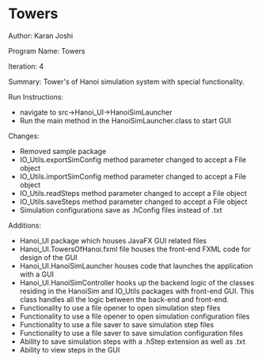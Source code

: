 # Towers
Author: Karan Joshi

Program Name: Towers

Iteration: 4

Summary: Tower's of Hanoi simulation system with special functionality.

Run Instructions:
- navigate to src->Hanoi_UI->HanoiSimLauncher
- Run the main method in the HanoiSimLauncher.class to start GUI

Changes:
- Removed sample package
- IO_Utils.exportSimConfig method parameter changed to accept a File object
- IO_Utils.importSimConfig method parameter changed to accept a File object
- IO_Utils.readSteps method parameter changed to accept a File object
- IO_Utils.saveSteps method parameter changed to accept a File object
- Simulation configurations save as .hConfig files instead of .txt

Additions:
- Hanoi_UI package which houses JavaFX GUI related files
- Hanoi_UI.TowersOfHanoi.fxml file houses the front-end FXML code for design of the GUI
- Hanoi_UI.HanoiSimLauncher houses code that launches the application with a GUI
- Hanoi_UI.HanoiSimController hooks up the backend logic of the classes residing in the
HanoiSim and IO_Utils packages with front-end GUI. This class handles all the logic between
the back-end and front-end.
- Functionality to use a file opener to open simulation step files
- Functionality to use a file opener to open simulation configuration files
- Functionality to use a file saver to save simulation step files
- Functionality to use a file saver to save simulation configuration files
- Ability to save simulation steps with a .hStep extension as well as .txt
- Ability to view steps in the GUI
